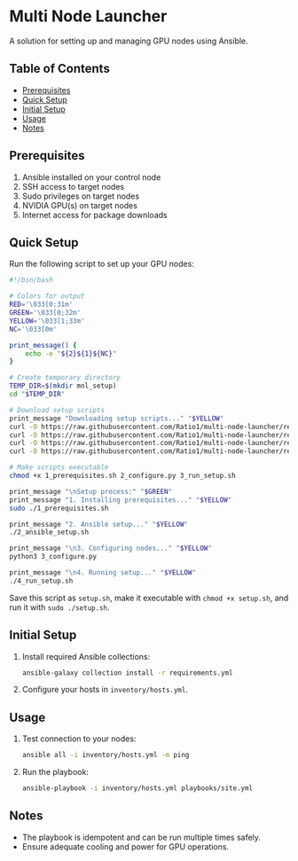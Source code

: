 # Multi Node Launcher

A solution for setting up and managing GPU nodes using Ansible.

## Table of Contents

- [Prerequisites](#prerequisites)
- [Quick Setup](#quick-setup)
- [Initial Setup](#initial-setup)
- [Usage](#usage)
- [Notes](#notes)

## Prerequisites

1. Ansible installed on your control node
2. SSH access to target nodes
3. Sudo privileges on target nodes
4. NVIDIA GPU(s) on target nodes
5. Internet access for package downloads

## Quick Setup

Run the following script to set up your GPU nodes:


```bash
#!/bin/bash

# Colors for output
RED='\033[0;31m'
GREEN='\033[0;32m'
YELLOW='\033[1;33m'
NC='\033[0m'

print_message() {
    echo -e "${2}${1}${NC}"
}

# Create temporary directory
TEMP_DIR=$(mkdir mnl_setup)
cd "$TEMP_DIR"

# Download setup scripts
print_message "Downloading setup scripts..." "$YELLOW"
curl -O https://raw.githubusercontent.com/Ratio1/multi-node-launcher/refs/heads/main/mnl_factory/scripts/1_prerequisites.sh
curl -O https://raw.githubusercontent.com/Ratio1/multi-node-launcher/refs/heads/main/mnl_factory/scripts/2_ansible_setup.sh
curl -O https://raw.githubusercontent.com/Ratio1/multi-node-launcher/refs/heads/main/mnl_factory/scripts/3_configure.py
curl -O https://raw.githubusercontent.com/Ratio1/multi-node-launcher/refs/heads/main/mnl_factory/scripts/4_run_setup.sh

# Make scripts executable
chmod +x 1_prerequisites.sh 2_configure.py 3_run_setup.sh

print_message "\nSetup process:" "$GREEN"
print_message "1. Installing prerequisites..." "$YELLOW"
sudo ./1_prerequisites.sh

print_message "2. Ansible setup..." "$YELLOW"
./2_ansible_setup.sh

print_message "\n3. Configuring nodes..." "$YELLOW"
python3 3_configure.py

print_message "\n4. Running setup..." "$YELLOW"
./4_run_setup.sh

```


Save this script as `setup.sh`, make it executable with `chmod +x setup.sh`, and run it with `sudo ./setup.sh`.

## Initial Setup

1. Install required Ansible collections:
   ```bash
   ansible-galaxy collection install -r requirements.yml
   ```

2. Configure your hosts in `inventory/hosts.yml`.

## Usage

1. Test connection to your nodes:
   ```bash
   ansible all -i inventory/hosts.yml -m ping
   ```

2. Run the playbook:
   ```bash
   ansible-playbook -i inventory/hosts.yml playbooks/site.yml
   ```

## Notes

- The playbook is idempotent and can be run multiple times safely.
- Ensure adequate cooling and power for GPU operations.
